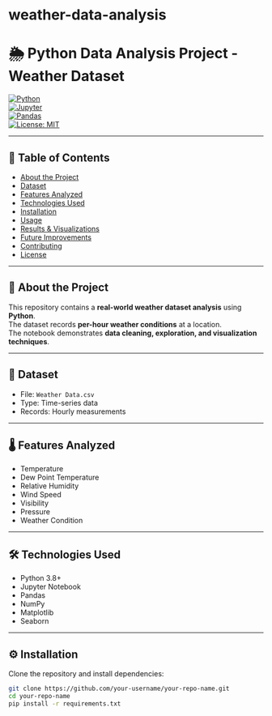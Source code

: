# weather-data-analysis
# 🌦️ Python Data Analysis Project - Weather Dataset  

[![Python](https://img.shields.io/badge/Python-3.8%2B-blue)](https://www.python.org/)  
[![Jupyter](https://img.shields.io/badge/Notebook-Jupyter-orange)](https://jupyter.org/)  
[![Pandas](https://img.shields.io/badge/Library-Pandas-green)](https://pandas.pydata.org/)  
[![License: MIT](https://img.shields.io/badge/License-MIT-yellow.svg)](LICENSE)  

---

## 📑 Table of Contents
- [About the Project](#-about-the-project)  
- [Dataset](#-dataset)  
- [Features Analyzed](#-features-analyzed)  
- [Technologies Used](#-technologies-used)  
- [Installation](#-installation)  
- [Usage](#-usage)  
- [Results & Visualizations](#-results--visualizations)  
- [Future Improvements](#-future-improvements)  
- [Contributing](#-contributing)  
- [License](#-license)  

---

## 📖 About the Project
This repository contains a **real-world weather dataset analysis** using **Python**.  
The dataset records **per-hour weather conditions** at a location.  
The notebook demonstrates **data cleaning, exploration, and visualization techniques**.  

---

## 📂 Dataset
- File: `Weather Data.csv`  
- Type: Time-series data  
- Records: Hourly measurements  

---

## 🌡️ Features Analyzed
- Temperature  
- Dew Point Temperature  
- Relative Humidity  
- Wind Speed  
- Visibility  
- Pressure  
- Weather Condition  

---

## 🛠️ Technologies Used
- Python 3.8+  
- Jupyter Notebook  
- Pandas  
- NumPy  
- Matplotlib  
- Seaborn  

---

## ⚙️ Installation
Clone the repository and install dependencies:  
```bash
git clone https://github.com/your-username/your-repo-name.git
cd your-repo-name
pip install -r requirements.txt
